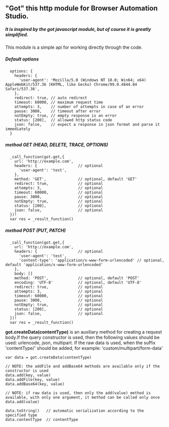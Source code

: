 ## "Got" this http module for Browser Automation Studio. 

##### It is inspired by the got javascript module, but of course it is greatly simplified.


This module is a simple api for working directly through the code.

##### Default options
```
  options: {
    headers: {
      'user-agent': 'Mozilla/5.0 (Windows NT 10.0; Win64; x64) AppleWebKit/537.36 (KHTML, like Gecko) Chrome/99.0.4844.84 Safari/537.36',
    },
    redirect: true, // auto redirect
    timeout: 60000, // maximum request time
    attempts: 3,    // number of attempts in case of an error
    pause: 3000,    // timeout after error
    notEmpty: true, // empty response is an error
    status: [200],  // allowed http status code
    json: false,    // expect a response in json format and parse it immediately
  }
```
##### method GET (HEAD, DELETE, TRACE, OPTIONS)
```
  _call_function(got.get,{
    url: 'http://example.com',
    headers: {                  // optional
      'user-agent': 'test', 
    },
    method: 'GET',              // optional, default 'GET'
    redirect: true,             // optional
    attempts: 3,                // optional
    timeout: 60000,             // optional
    pause: 3000,                // optional
    notEmpty: true,             // optional
    status: [200],              // optional
    json: false,                // optional
  })!
  var res = _result_function()
```
##### method POST (PUT, PATCH)
```
  _call_function(got.get,{
    url: 'http://example.com',
    headers: {                  // optional
      'user-agent': 'test',
      'content-type': 'application/x-www-form-urlencoded' // optional, default 'application/x-www-form-urlencoded'
    },
    body: []                    
    method: 'POST',             // optional, default 'POST'
    encoding: 'UTF-8'           // optional, default 'UTF-8'
    redirect: true,             // optional
    attempts: 3,                // optional
    timeout: 60000,             // optional
    pause: 3000,                // optional
    notEmpty: true,             // optional
    status: [200],              // optional
    json: false,                // optional
  })!
  var res = _result_function()
```


<b>got.createData(contentType)</b> is an auxiliary method for creating a request body.If the query constructor is used, then the following values should be used: urlencode, json, multipart. If the raw data is used, when the suffix 'contentType/' should be added, for example: 'custom/multipart/form-data'
```
var data = got.createData(contentType)

// NOTE: the addFile and addBase64 methods are available only if the constructor is used
data.add(key, value)
data.addFile(key, value)
data.addBase64(key, value)

// NOTE: if raw data is used, then only the add(value) method is available, with only one argument, it method can be called only once
data.add(value)

data.toString()   // automatic serialization according to the specified type
data.contentType  // contentType
```
